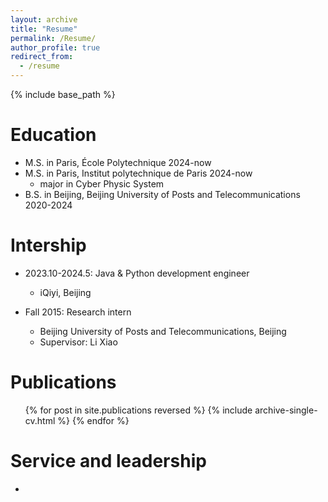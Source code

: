 ```yaml
---
layout: archive
title: "Resume"
permalink: /Resume/
author_profile: true
redirect_from:
  - /resume
---
```


{% include base_path %}

Education
======
* M.S. in Paris, École Polytechnique 2024-now
* M.S. in Paris, Institut polytechnique de Paris 2024-now
  * major in Cyber Physic System
* B.S. in Beijing, Beijing University of Posts and Telecommunications 2020-2024

Intership
======
* 2023.10-2024.5: Java & Python development engineer
  * iQiyi, Beijing

* Fall 2015: Research intern
  * Beijing University of Posts and Telecommunications, Beijing
  * Supervisor: Li Xiao

  

Publications
======
  <ul>{% for post in site.publications reversed %}
    {% include archive-single-cv.html %}
  {% endfor %}</ul>
  

  
Service and leadership
======
* 
